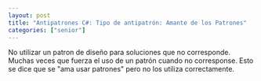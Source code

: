 ```yaml
---
layout: post
title: "Antipatrones C#: Tipo de antipatrón: Amante de los Patrones"
categories: ["senior"]
---
```


No utilizar un patron de diseño <!--more--> para soluciones que no corresponde. Muchas veces que fuerza el uso de un patrón cuando no corresponse. Esto se dice que se "ama usar patrones" pero no los utiliza correctamente.
